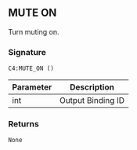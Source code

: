 ## MUTE ON

Turn muting on.


### Signature

`C4:MUTE_ON ()`


| Parameter | Description |
| --- | --- |
| int | Output Binding ID |


### Returns

`None`